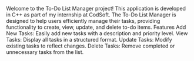Welcome to the To-Do List Manager project! This application is developed in C++ as part of my internship at CodSoft. The To-Do List Manager is designed to help users efficiently manage their tasks, providing functionality to create, view, update, and delete to-do items.
Features
Add New Tasks: Easily add new tasks with a description and priority level.
View Tasks: Display all tasks in a structured format.
Update Tasks: Modify existing tasks to reflect changes.
Delete Tasks: Remove completed or unnecessary tasks from the list.


